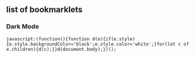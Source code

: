 ## list of bookmarklets

### Dark Mode

`javascript:(function(){function d(e){if(e.style){e.style.backgroundColor='black';e.style.color='white';}for(let c of e.children){d(c);}}d(document.body);})();`